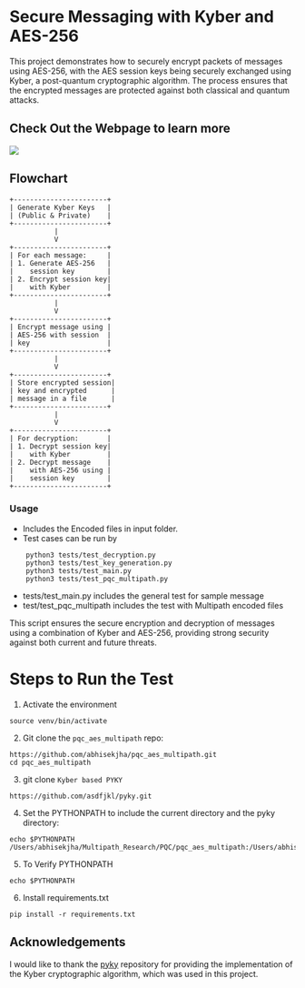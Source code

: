 # Secure Messaging with Kyber and AES-256

This project demonstrates how to securely encrypt packets of messages using AES-256, with the AES session keys being securely exchanged using Kyber, a post-quantum cryptographic algorithm. The process ensures that the encrypted messages are protected against both classical and quantum attacks.

## Check Out the Webpage to learn more

<a href="https://www.abhisekjha.com.np/pqc_aes_multipath">
    <img src="https://img.shields.io/badge/Website-pqc_aes_multipath-red?style=flat-square">
</a>


## Flowchart

```plaintext
+-----------------------+
| Generate Kyber Keys   |
| (Public & Private)    |
+-----------------------+
           |
           V
+-----------------------+
| For each message:     |
| 1. Generate AES-256   |
|    session key        |
| 2. Encrypt session key|
|    with Kyber         |
+-----------------------+
           |
           V
+-----------------------+
| Encrypt message using |
| AES-256 with session  |
| key                   |
+-----------------------+
           |
           V
+-----------------------+
| Store encrypted session|
| key and encrypted      |
| message in a file      |
+-----------------------+
           |
           V
+-----------------------+
| For decryption:       |
| 1. Decrypt session key|
|    with Kyber         |
| 2. Decrypt message    |
|    with AES-256 using |
|    session key        |
+-----------------------+
```

### Usage
- Includes the Encoded files in input folder.
- Test cases can be run by
``` python3 tests/test_encryption.py
    python3 tests/test_decryption.py
    python3 tests/test_key_generation.py
    python3 tests/test_main.py
    python3 tests/test_pqc_multipath.py
```
- tests/test_main.py includes the general test for sample message
- test/test_pqc_multipath includes the test with Multipath encoded files

This script ensures the secure encryption and decryption of messages using a combination of Kyber and AES-256, providing strong security against both current and future threats.

# Steps to Run the Test

1. Activate the environment
```
source venv/bin/activate
```

2. Git clone the `pqc_aes_multipath` repo:
```
https://github.com/abhisekjha/pqc_aes_multipath.git
cd pqc_aes_multipath

```

3. git clone `Kyber based PYKY`
```
https://github.com/asdfjkl/pyky.git

```


4. Set the PYTHONPATH to include the current directory and the pyky directory:
```
echo $PYTHONPATH /Users/abhisekjha/Multipath_Research/PQC/pqc_aes_multipath:/Users/abhisekjha/Multipath_Research/PQC/pqc_aes_multipath/pyky
```
5. To Verify PYTHONPATH

```
echo $PYTHONPATH

```

6. Install requirements.txt
```
pip install -r requirements.txt

```

## Acknowledgements

I would like to thank the [pyky](https://github.com/asdfjkl/pyky) repository for providing the implementation of the Kyber cryptographic algorithm, which was used in this project.
